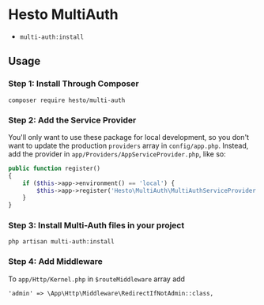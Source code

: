 # Hesto MultiAuth

- `multi-auth:install`

## Usage

### Step 1: Install Through Composer

```
composer require hesto/multi-auth
```

### Step 2: Add the Service Provider

You'll only want to use these package for local development, so you don't want to update the production `providers` array in `config/app.php`. Instead, add the provider in `app/Providers/AppServiceProvider.php`, like so:

```php
public function register()
{
	if ($this->app->environment() == 'local') {
		$this->app->register('Hesto\MultiAuth\MultiAuthServiceProvider');
	}
}
```

### Step 3: Install Multi-Auth files in your project

```
php artisan multi-auth:install
```

### Step 4: Add Middleware

To `app/Http/Kernel.php` in `$routeMiddleware` array add

```
'admin' => \App\Http\Middleware\RedirectIfNotAdmin::class,
```
